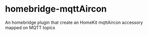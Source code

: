# homebridge-mqttAircon
An homebridge plugin that create an HomeKit mqttAircon accessory mapped on MQTT topics
